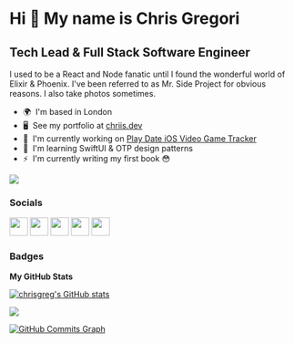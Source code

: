 Hi 👋 My name is Chris Gregori
==============================

Tech Lead & Full Stack Software Engineer
----------------------------------------

I used to be a React and Node fanatic until I found the wonderful world of Elixir & Phoenix. I've been referred to as Mr. Side Project for obvious reasons. I also take photos sometimes.

* 🌍  I'm based in London
* 🖥️  See my portfolio at [chriis.dev](http://chriis.dev)
* 🚀  I'm currently working on [Play Date iOS Video Game Tracker](http://apps.apple.com/us/app/play-date-calendar/id987119779?platform=iphone)
* 🧠  I'm learning SwiftUI & OTP design patterns
* ⚡  I'm currently writing my first book 😳

<a href="https://www.github.com/chrisgreg" target="_blank" rel="noreferrer"><img
src="https://img.shields.io/github/followers/chrisgreg?logo=github&style=for-the-badge&color=f97316&labelColor=1c1917" /></a>


### Socials

<p align="left"> <a href="https://www.dev.to/chriis" target="_blank" rel="noreferrer"><img src="https://raw.githubusercontent.com/danielcranney/readme-generator/main/public/icons/socials/devdotto-dark.svg" width="32" height="32" /></a> <a href="https://www.github.com/chrisgreg" target="_blank" rel="noreferrer"><img src="https://raw.githubusercontent.com/danielcranney/readme-generator/main/public/icons/socials/github-dark.svg" width="32" height="32" /></a> <a href="http://www.instagram.com/_chrisgregori" target="_blank" rel="noreferrer"><img src="https://raw.githubusercontent.com/danielcranney/readme-generator/main/public/icons/socials/instagram.svg" width="32" height="32" /></a> <a href="http://www.medium.com/chrisgregori" target="_blank" rel="noreferrer"><img src="https://raw.githubusercontent.com/danielcranney/readme-generator/main/public/icons/socials/medium-dark.svg" width="32" height="32" /></a> <a href="https://www.twitter.com/_ChrisGreg" target="_blank" rel="noreferrer"><img src="https://raw.githubusercontent.com/danielcranney/readme-generator/main/public/icons/socials/twitter.svg" width="32" height="32" /></a></p>

### Badges

<b>My GitHub Stats</b>

<a href="http://www.github.com/chrisgreg"><img src="https://github-readme-stats.vercel.app/api?username=chrisgreg&show_icons=true&hide=&count_private=true&title_color=6366f1&text_color=ffffff&icon_color=f97316&bg_color=1c1917&hide_border=true&show_icons=true" alt="chrisgreg's GitHub stats" /></a>

<a href="http://www.github.com/chrisgreg"><img src="https://github-readme-streak-stats.herokuapp.com/?user=chrisgreg&stroke=ffffff&background=1c1917&ring=6366f1&fire=6366f1&currStreakNum=ffffff&currStreakLabel=6366f1&sideNums=ffffff&sideLabels=ffffff&dates=ffffff&hide_border=true" /></a>

<a href="http://www.github.com/chrisgreg"><img src="https://activity-graph.herokuapp.com/graph?username=chrisgreg&bg_color=1c1917&color=ffffff&line=f97316&point=ffffff&area_color=1c1917&area=true&hide_border=true&custom_title=GitHub%20Commits%20Graph" alt="GitHub Commits Graph" /></a>
